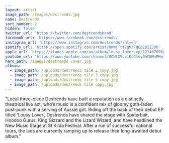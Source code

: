 ```yaml
---
layout: artist
image_path: /images/destrends.jpg
name: Destrends
sort_number: 2
hidden: false
twitter_url: 'https://twitter.com/destrendsband'
facebook_url: 'https://www.facebook.com/destrends/'
instagram_url: 'https://www.instagram.com/destrends/?hl=en'
spotify_url: 'https://open.spotify.com/artist/0WmjTtt7gMr7qCp2DiZJUh'
apple_url: 'https://itunes.apple.com/au/album/lousy-lover-ep/1214076964'
youtube_url: 'https://www.youtube.com/channel/UCNfX9cciOo4lny0hCNMnPHw'
hero_path: /images/destrends cover.jpg
albums:
  - image_path: /uploads/destrends tile 2 copy.jpg
  - image_path: /uploads/destrends tile 3 copy.jpg
  - image_path: /uploads/destrends tile 5 copy.jpg
  - image_path: /uploads/destrends tile copy.jpg
---
```


"Local three-piece Destrends have built a reputation as a distinctly theatrical live act, who’s music is a confident mix of gloomy goth-laden post-punk with a serving of Aussie grit. Riding off the back of their debut EP titled ‘Lousy Lover’, Destrends have shared the stage with Spiderbait, Hoodoo Gurus, King Gizzard and the Lizard Wizard, and have headlined the New Music Stage at St Kilda Festival. After a run of successful national tours, the lads are currently ramping up to release their long-awaited debut album."